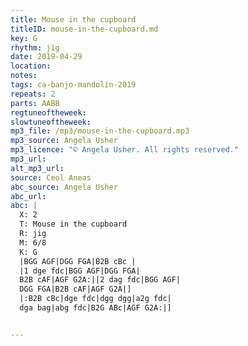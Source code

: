 ```yaml
---
title: Mouse in the cupboard
titleID: mouse-in-the-cupboard.md
key: G
rhythm: jig
date: 2019-04-29
location:
notes:
tags: ca-banjo-mandolin-2019
repeats: 2 
parts: AABB 
regtuneoftheweek:
slowtuneoftheweek:
mp3_file: /mp3/mouse-in-the-cupboard.mp3
mp3_source: Angela Usher
mp3_licence: "© Angela Usher. All rights reserved."
mp3_url:
alt_mp3_url:
source: Ceol Aneas
abc_source: Angela Usher
abc_url:
abc: |
  X: 2
  T: Mouse in the cupboard
  R: jig
  M: 6/8
  K: G
  |BGG AGF|DGG FGA|B2B cBc |
  |1 dge fdc|BGG AGF|DGG FGA|
  B2B cAF|AGF G2A:||2 dag fdc|BGG AGF|
  DGG FGA|B2B cAF|AGF G2A|]
  |:B2B cBc|dge fdc|dgg dgg|a2g fdc|
  dga bag|abg fdc|B2G ABc|AGF G2A:|]


---
```

